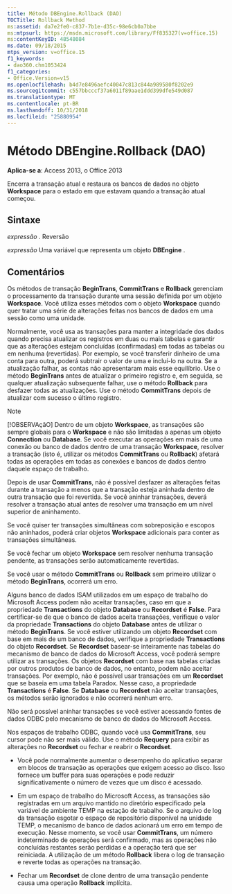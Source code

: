```yaml
---
title: Método DBEngine.Rollback (DAO)
TOCTitle: Rollback Method
ms:assetid: da7e2fe0-c837-7b1e-d35c-98e6cb0a7bbe
ms:mtpsurl: https://msdn.microsoft.com/library/Ff835327(v=office.15)
ms:contentKeyID: 48548084
ms.date: 09/18/2015
mtps_version: v=office.15
f1_keywords:
- dao360.chm1053424
f1_categories:
- Office.Version=v15
ms.openlocfilehash: b4d7e8496aefc40047c813c844a989580f8202e9
ms.sourcegitcommit: c557bbcccf37a6011f89aae1ddd399dfe549d087
ms.translationtype: MT
ms.contentlocale: pt-BR
ms.lasthandoff: 10/31/2018
ms.locfileid: "25880954"
---
```

# <a name="dbenginerollback-method-dao"></a>Método DBEngine.Rollback (DAO)


**Aplica-se a**: Access 2013, o Office 2013

Encerra a transação atual e restaura os bancos de dados no objeto **Workspace** para o estado em que estavam quando a transação atual começou.

## <a name="syntax"></a>Sintaxe

*expressão* . Reversão

*expressão* Uma variável que representa um objeto **DBEngine** .

## <a name="remarks"></a>Comentários

Os métodos de transação **BeginTrans**, **CommitTrans** e **Rollback** gerenciam o processamento da transação durante uma sessão definida por um objeto **Workspace**. Você utiliza esses métodos com o objeto **Workspace** quando quer tratar uma série de alterações feitas nos bancos de dados em uma sessão como uma unidade.

Normalmente, você usa as transações para manter a integridade dos dados quando precisa atualizar os registros em duas ou mais tabelas e garantir que as alterações estejam concluídas (confirmadas) em todas as tabelas ou em nenhuma (revertidas). Por exemplo, se você transferir dinheiro de uma conta para outra, poderá subtrair o valor de uma e incluí-lo na outra. Se a atualização falhar, as contas não apresentaram mais esse equilíbrio. Use o método **BeginTrans** antes de atualizar o primeiro registro e, em seguida, se qualquer atualização subsequente falhar, use o método **Rollback** para desfazer todas as atualizações. Use o método **CommitTrans** depois de atualizar com sucesso o último registro.

> [!NOTE]
> [!OBSERVAçãO] Dentro de um objeto **Workspace**, as transações são sempre globais para o **Workspace** e não são limitadas a apenas um objeto **Connection** ou **Database**. Se você executar as operações em mais de uma conexão ou banco de dados dentro de uma transação **Workspace**, resolver a transação (isto é, utilizar os métodos **CommitTrans** ou **Rollback**) afetará todas as operações em todas as conexões e bancos de dados dentro daquele espaço de trabalho.

Depois de usar **CommitTrans**, não é possível desfazer as alterações feitas durante a transação a menos que a transação esteja aninhada dentro de outra transação que foi revertida. Se você aninhar transações, deverá resolver a transação atual antes de resolver uma transação em um nível superior de aninhamento.

Se você quiser ter transações simultâneas com sobreposição e escopos não aninhados, poderá criar objetos **Workspace** adicionais para conter as transações simultâneas.

Se você fechar um objeto **Workspace** sem resolver nenhuma transação pendente, as transações serão automaticamente revertidas.

Se você usar o método **CommitTrans** ou **Rollback** sem primeiro utilizar o método **BeginTrans**, ocorrerá um erro.

Alguns banco de dados ISAM utilizados em um espaço de trabalho do Microsoft Access podem não aceitar transações, caso em que a propriedade **Transactions** do objeto **Database** ou **Recordset** é **False**. Para certificar-se de que o banco de dados aceita transações, verifique o valor da propriedade **Transactions** do objeto **Database** antes de utilizar o método **BeginTrans**. Se você estiver utilizando um objeto **Recordset** com base em mais de um banco de dados, verifique a propriedade **Transactions** do objeto **Recordset**. Se **Recordset** basear-se inteiramente nas tabelas do mecanismo de banco de dados do Microsoft Access, você poderá sempre utilizar as transações. Os objetos **Recordset** com base nas tabelas criadas por outros produtos de banco de dados, no entanto, podem não aceitar transações. Por exemplo, não é possível usar transações em um **Recordset** que se baseia em uma tabela Paradox. Nesse caso, a propriedade **Transactions** é **False**. Se **Database** ou **Recordset** não aceitar transações, os métodos serão ignorados e não ocorrerá nenhum erro.

Não será possível aninhar transações se você estiver acessando fontes de dados ODBC pelo mecanismo de banco de dados do Microsoft Access.

Nos espaços de trabalho ODBC, quando você usa **CommitTrans**, seu cursor pode não ser mais válido. Use o método **Requery** para exibir as alterações no **Recordset** ou fechar e reabrir o **Recordset**.

  - Você pode normalmente aumentar o desempenho do aplicativo separar em blocos de transação as operações que exigem acesso ao disco. Isso fornece um buffer para suas operações e pode reduzir significativamente o número de vezes que um disco é acessado.

  - Em um espaço de trabalho do Microsoft Access, as transações são registradas em um arquivo mantido no diretório especificado pela variável de ambiente TEMP na estação de trabalho. Se o arquivo de log da transação esgotar o espaço de repositório disponível na unidade TEMP, o mecanismo de banco de dados acionará um erro em tempo de execução. Nesse momento, se você usar **CommitTrans**, um número indeterminado de operações será confirmado, mas as operações não concluídas restantes serão perdidas e a operação terá que ser reiniciada. A utilização de um método **Rollback** libera o log de transação e reverte todas as operações na transação.

  - Fechar um **Recordset** de clone dentro de uma transação pendente causa uma operação **Rollback** implícita.


